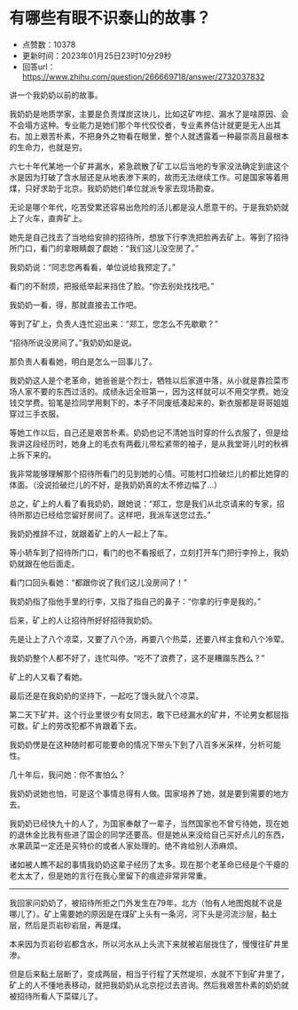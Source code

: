 # 有哪些有眼不识泰山的故事？
- 点赞数：10378
- 更新时间：2023年01月25日23时10分29秒
- 回答url：https://www.zhihu.com/question/266669718/answer/2732037832
<body>
 <p data-pid="xNdBQtzd">讲一个我奶奶以前的故事。</p>
 <p data-pid="M4jy8z-K">我奶奶是地质学家，主要是负责煤炭这块儿，比如这矿咋挖、漏水了是啥原因、会不会塌方这种。专业能力是她们那个年代佼佼者，专业素养估计就更是无人出其右。加上艰苦朴素，不把身外之物看在眼里，整个人就透露着一种最崇高且最根本的生命力，也就是穷。</p>
 <p data-pid="NIzdgtKt">六七十年代某地一个矿井漏水，紧急疏散了矿工以后当地的专家没法确定到底这个水是因为打破了含水层还是从地表渗下来的，故而无法继续工作。可是国家等着用煤，只好求助于北京。我奶奶她们单位就派专家去现场勘查。</p>
 <p data-pid="McPxLRhG">无论是哪个年代，吃苦受累还容易出危险的活儿都是没人愿意干的。于是我奶奶就上了火车，直奔矿上。</p>
 <p data-pid="PES2S4cR">她先是自己找去了当地给安排的招待所，想放下行李洗把脸再去矿上。等到了招待所门口，看门的拿眼睛觑了觑她：“我们这儿没空房了。”</p>
 <p data-pid="Dsp0JDwH">我奶奶说：“同志您再看看，单位说给我预定了。”</p>
 <p data-pid="wxiOJIE9">看门的不耐烦，把报纸举起来挡住了脸。“你去别处找找吧。”</p>
 <p data-pid="qrk1vMnU">我奶奶一看，得，那就直接去工作吧。</p>
 <p data-pid="oXMb8qXH">等到了矿上，负责人连忙迎出来：“郑工，您怎么不先歇歇？”</p>
 <p data-pid="tl-He1TZ">“招待所说没房间了。”我奶奶如是说。</p>
 <p data-pid="QnNAo5jG">那负责人看看她，明白是怎么一回事儿了。</p>
 <p data-pid="VFD2DGZ9">我奶奶这人是个老革命，她爸爸是个烈士，牺牲以后家道中落，从小就是靠捡菜市场人家不要的东西过活的。成绩永远全班第一，因为这样就可以不用交学费。她没钱交学费。铅笔是捡同学用剩下的，本子不同废纸凑起来的，新衣服都是哥哥姐姐穿过三手衣服。</p>
 <p data-pid="Qhwgpt6B">等她工作以后，自己还是艰苦朴素。奶奶也记不清她当时穿的什么衣服了，但是给我讲这段经历时，她身上的毛衣有两截儿带松紧带的袖子，是从我堂哥儿时的秋裤上拆下来的。</p>
 <p data-pid="YJ84nVHF">我非常能够理解那个招待所看门的见到她的心情。可能村口捡破烂儿的都比她穿的体面。（没说捡破烂儿的不好，是我奶奶真的太不修边幅了…）</p>
 <p data-pid="Cnj9iUvU">总之，矿上的人看了看我奶奶，跟她说：“郑工，您是我们从北京请来的专家，招待所那边已经给您留好房间了。这样吧，我派车送您过去。”</p>
 <p data-pid="JTt998hv">我奶奶推辞不过，就跟着矿上的人一起上了车。</p>
 <p data-pid="uD661H9M">等小轿车到了招待所门口，看门的也不看报纸了，立刻打开车门把行李拎上，我奶奶就跟在他后面走。</p>
 <p data-pid="qiau4ccN">看门口回头看她：“都跟你说了我们这儿没房间了！”</p>
 <p data-pid="lRerXrSp">我奶奶指了指他手里的行李，又指了指自己的鼻子：“你拿的行李是我的。”</p>
 <p data-pid="OyiHa8Hd">后来，矿上的人让招待所好好招待我奶奶。</p>
 <p data-pid="GIZM1fmk">先是让上了八个凉菜，又要了八个汤，再要八个热菜，还要八样主食和八个冷荤。</p>
 <p data-pid="g71ENrJX">我奶奶整个人都不好了，连忙叫停。“吃不了浪费了，这不是糟蹋东西么？”</p>
 <p data-pid="OwpybYLx">矿上的人又看了看她。</p>
 <p data-pid="EqBJtoJ3">最后还是在我奶奶的坚持下，一起吃了馒头就八个凉菜。</p>
 <p data-pid="wpDCO8ZU">第二天下矿井。这个行业里很少有女同志，敢下已经漏水的矿井，不论男女都屈指可数。矿上的劳改犯都不肯跟着下去。</p>
 <p data-pid="RWfsK6Mj">我奶奶愣是在这种随时都可能要命的情况下带头下到了八百多米采样，分析可能性。</p>
 <p data-pid="hV1z5zYd">几十年后，我问她：你不害怕么？</p>
 <p data-pid="Ujq5zoMY">我奶奶说她也怕，可是这个事情总得有人做。国家培养了她，就是要到需要的地方去。</p>
 <p data-pid="s_P6DPgs">我奶奶已经快九十的人了，为国家奉献了一辈子，当然国家也不曾亏待她，现在她的退休金比我有些进了国企的同学还要高。但是她从来没给自己买好点儿的东西，水果蔬菜一定还是买特价的或者人家处理的。绝不肯给别人添麻烦。</p>
 <p data-pid="8mAWMNU6">诸如被人瞧不起的事情我奶奶这辈子经历了太多。现在那个老革命已经是个干瘪的老太太了，但是她的言行在我心里留下的痕迹非常非常重。</p>
 <hr>
 <p data-pid="Mqwe03yY">我回家问奶奶了，被招待所拒之门外发生在79年，北方（怕有人地图炮就不说是哪儿了）。矿上需要她的原因是在煤矿上头有一条河，河下头是河流沙层，黏土层，然后是页岩砂岩层，再是煤。</p>
 <p data-pid="_j0zFbCE">本来因为页岩砂岩都含水，所以河水从上头流下来就被岩层拢住了，慢慢往矿井里渗。</p>
 <p data-pid="HexrcMMg">但是后来黏土层断了，变成两层，相当于行程了天然堤坝，水就不下到矿井里了，矿上的人不懂地表移动，就把我奶奶从北京挖过去咨询。然后我艰苦朴素的奶奶就被招待所看人下菜碟儿了。</p>
</body>